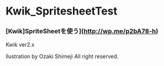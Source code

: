 Kwik_SpritesheetTest
====================

### [Kwik]SpriteSheetを使う](http://wp.me/p2bA78-h)

Kwik ver2.x


llustration by Ozaki Shimeji All right reserved.

